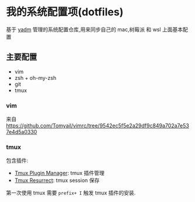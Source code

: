 # 我的系统配置项(dotfiles)

基于 [yadm](https://yadm.io/) 管理的系统配置仓库,用来同步自己的 mac,树莓派 和 wsl 上面基本配置

## 主要配置

* vim
* zsh + oh-my-zsh
* git 
* tmux


### vim

来自 https://github.com/Tomyail/vimrc/tree/9542ec5f5e2a29df9c849a702a7e537e4d5a0330

### tmux

包含插件:

* [Tmux Plugin Manager](https://github.com/tmux-plugins/tpm): tmux 插件管理
* [Tmux Resurrect](https://github.com/tmux-plugins/tmux-resurrect): tmux session 保存

第一次使用 tmux 需要 `prefix+ I` 触发 tmux 插件的安装.
